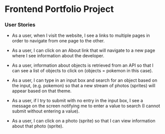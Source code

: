 # Frontend Portfolio Project


### User Stories

- As a user, when I visit the website, I see a links to multiple pages in order to navigate from one page to the other.

- As a user, I can click on an About link that will navigate to a new page where I see information about the developer.

- As a user, information about objects is retrieved from an API so that I can see a list of objects to click on (objects = pokemon in this case).

- As a user, I can type in an input box and search for an object based on the input, (e.g. pokemon) so that a new stream of photos (sprites) will appear based on that theme.

- As a user, if I try to submit with no entry in the input box, I see a message on the screen notifying me to enter a value to search (I cannot submit without entering a value).

- As a user, I can click on a photo (sprite) so that I can view information about that photo (sprite).

